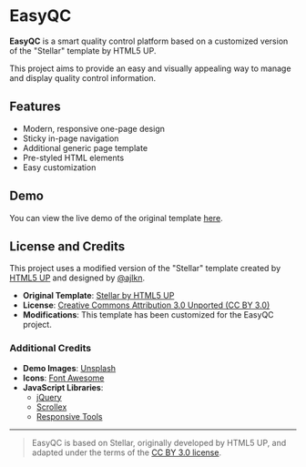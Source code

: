 # EasyQC

**EasyQC** is a smart quality control platform based on a customized version of the "Stellar" template by HTML5 UP.

This project aims to provide an easy and visually appealing way to manage and display quality control information.

## Features
- Modern, responsive one-page design
- Sticky in-page navigation
- Additional generic page template
- Pre-styled HTML elements
- Easy customization

## Demo
You can view the live demo of the original template [here](https://html5up.net/stellar).

## License and Credits

This project uses a modified version of the "Stellar" template created by [HTML5 UP](https://html5up.net) and designed by [@ajlkn](https://twitter.com/ajlkn).

- **Original Template**: [Stellar by HTML5 UP](https://html5up.net/stellar)
- **License**: [Creative Commons Attribution 3.0 Unported (CC BY 3.0)](http://creativecommons.org/licenses/by/3.0/)
- **Modifications**: This template has been customized for the EasyQC project.

### Additional Credits
- **Demo Images**: [Unsplash](https://unsplash.com)
- **Icons**: [Font Awesome](https://fontawesome.io)
- **JavaScript Libraries**:
  - [jQuery](https://jquery.com)
  - [Scrollex](https://github.com/ajlkn/jquery.scrollex)
  - [Responsive Tools](https://github.com/ajlkn/responsive-tools)

---

> EasyQC is based on Stellar, originally developed by HTML5 UP, and adapted under the terms of the [CC BY 3.0 license](http://creativecommons.org/licenses/by/3.0/).

